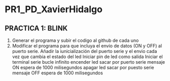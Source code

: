 # PR1_PD_XavierHidalgo

## PRACTICA 1: BLINK
1. Generar el programa y subir el codigo al github de cada uno
2. Modificar el programa para que incluya el envio de datos (ON y OFF) al puerto serie. Añadir la
iunicialización del puerto serie y el envio cada vez que cambia el estado del led
Iniciar pin de led como salida
Iniciar el terminal serie
bucle infinito
encender led
sacar por puerto serie mensaje ON
espera de 1000 milisegundos
apagar led
sacar por puesto serie mensaje OFF
espera de 1000 milisegundos
